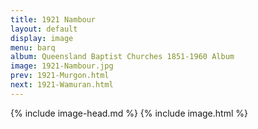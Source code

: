 ```yaml
---
title: 1921 Nambour
layout: default
display: image
menu: barq
album: Queensland Baptist Churches 1851-1960 Album
image: 1921-Nambour.jpg
prev: 1921-Murgon.html
next: 1921-Wamuran.html
---
```

{% include image-head.md %}
{% include image.html %}